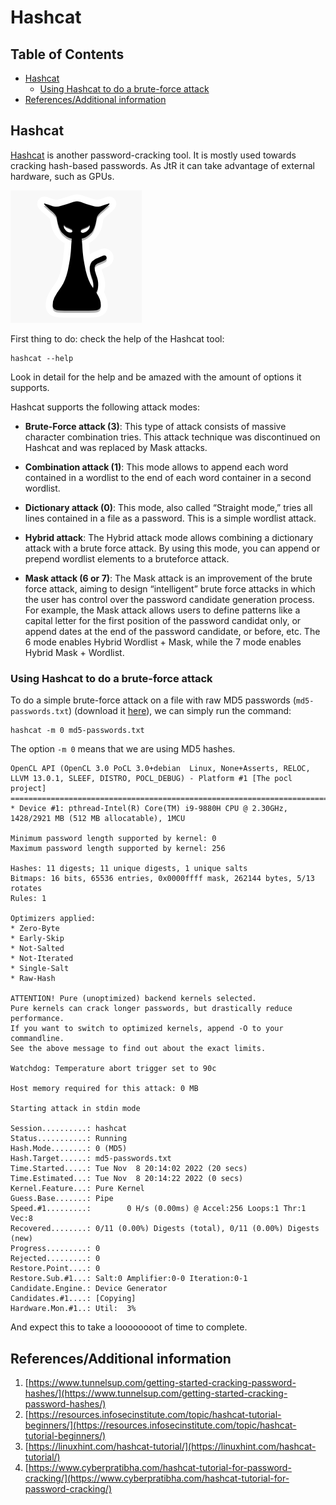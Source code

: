 # Hashcat  <!-- omit in toc -->

## Table of Contents  <!-- omit in toc -->

- [Hashcat](#hashcat)
  - [Using Hashcat to do a brute-force attack](#using-hashcat-to-do-a-brute-force-attack)
- [References/Additional information](#referencesadditional-information)

## Hashcat

[Hashcat](https://hashcat.net/hashcat/) is another password-cracking tool. It is mostly used towards cracking hash-based passwords. As JtR it can take advantage of external hardware, such as GPUs.

![hashcat logo](assets/picture05.png)

First thing to do: check the help of the Hashcat tool:

    hashcat --help

Look in detail for the help and be amazed with the amount of options it supports.

Hashcat supports the following attack modes:

- **Brute-Force attack (3)**: This type of attack consists of massive character combination tries. This attack technique was discontinued on Hashcat and was replaced by Mask attacks.

- **Combination attack (1)**: This mode allows to append each word contained in a wordlist to the end of each word container in a second wordlist.

- **Dictionary attack (0)**: This mode, also called “Straight mode,” tries all lines contained in a file as a password. This is a simple wordlist attack.

- **Hybrid attack**: The Hybrid attack mode allows combining a dictionary attack with a brute force attack. By using this mode, you can append or prepend wordlist elements to a bruteforce attack.

- **Mask attack (6 or 7)**: The Mask attack is an improvement of the brute force attack, aiming to design “intelligent” brute force attacks in which the user has control over the password candidate generation process. For example, the Mask attack allows users to define patterns like a capital letter for the first position of the password candidat only, or append dates at the end of the password candidate, or before, etc. The 6 mode enables Hybrid Wordlist + Mask, while the 7 mode enables Hybrid Mask + Wordlist.

### Using Hashcat to do a brute-force attack

To do a simple brute-force attack on a file with raw MD5 passwords (`md5-passwords.txt`) (download it [here](files/md5-passwords.txt)), we can simply run the command:

    hashcat -m 0 md5-passwords.txt

The option `-m 0` means that we are using MD5 hashes.

    OpenCL API (OpenCL 3.0 PoCL 3.0+debian  Linux, None+Asserts, RELOC, LLVM 13.0.1, SLEEF, DISTRO, POCL_DEBUG) - Platform #1 [The pocl project]
    ============================================================================================================================================
    * Device #1: pthread-Intel(R) Core(TM) i9-9880H CPU @ 2.30GHz, 1428/2921 MB (512 MB allocatable), 1MCU

    Minimum password length supported by kernel: 0
    Maximum password length supported by kernel: 256

    Hashes: 11 digests; 11 unique digests, 1 unique salts
    Bitmaps: 16 bits, 65536 entries, 0x0000ffff mask, 262144 bytes, 5/13 rotates
    Rules: 1

    Optimizers applied:
    * Zero-Byte
    * Early-Skip
    * Not-Salted
    * Not-Iterated
    * Single-Salt
    * Raw-Hash

    ATTENTION! Pure (unoptimized) backend kernels selected.
    Pure kernels can crack longer passwords, but drastically reduce performance.
    If you want to switch to optimized kernels, append -O to your commandline.
    See the above message to find out about the exact limits.

    Watchdog: Temperature abort trigger set to 90c

    Host memory required for this attack: 0 MB

    Starting attack in stdin mode

    Session..........: hashcat
    Status...........: Running
    Hash.Mode........: 0 (MD5)
    Hash.Target......: md5-passwords.txt
    Time.Started.....: Tue Nov  8 20:14:02 2022 (20 secs)
    Time.Estimated...: Tue Nov  8 20:14:22 2022 (0 secs)
    Kernel.Feature...: Pure Kernel
    Guess.Base.......: Pipe
    Speed.#1.........:        0 H/s (0.00ms) @ Accel:256 Loops:1 Thr:1 Vec:8
    Recovered........: 0/11 (0.00%) Digests (total), 0/11 (0.00%) Digests (new)
    Progress.........: 0
    Rejected.........: 0
    Restore.Point....: 0
    Restore.Sub.#1...: Salt:0 Amplifier:0-0 Iteration:0-1
    Candidate.Engine.: Device Generator
    Candidates.#1....: [Copying]
    Hardware.Mon.#1..: Util:  3%

And expect this to take a loooooooot of time to complete. 

## References/Additional information

1. [https://www.tunnelsup.com/getting-started-cracking-password-hashes/](https://www.tunnelsup.com/getting-started-cracking-password-hashes/)
2. [https://resources.infosecinstitute.com/topic/hashcat-tutorial-beginners/](https://resources.infosecinstitute.com/topic/hashcat-tutorial-beginners/)
3. [https://linuxhint.com/hashcat-tutorial/](https://linuxhint.com/hashcat-tutorial/)
4. [https://www.cyberpratibha.com/hashcat-tutorial-for-password-cracking/](https://www.cyberpratibha.com/hashcat-tutorial-for-password-cracking/)